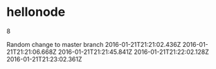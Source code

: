 # hellonode
8

Random change to master branch
2016-01-21T21:21:02.436Z
2016-01-21T21:21:06.668Z
2016-01-21T21:21:45.841Z
2016-01-21T21:22:02.128Z
2016-01-21T21:23:02.361Z
